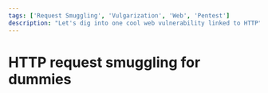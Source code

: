 ```yaml
---
tags: ['Request Smuggling', 'Vulgarization', 'Web', 'Pentest']
description: "Let's dig into one cool web vulnerability linked to HTTP"
---
```


# HTTP request smuggling for dummies


